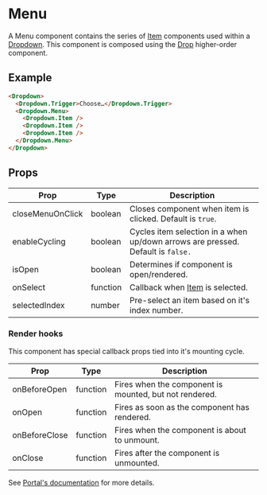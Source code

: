 # Menu

A Menu component contains the series of [Item](../Item) components used within a [Dropdown](./Dropdown.md). This component is composed using the [Drop](../../Drop) higher-order component.


## Example

```html
<Dropdown>
  <Dropdown.Trigger>Choose…</Dropdown.Trigger>
  <Dropdown.Menu>
    <Dropdown.Item />
    <Dropdown.Item />
    <Dropdown.Item />
  </Dropdown.Menu>
</Dropdown>
```


## Props

| Prop | Type | Description |
| --- | --- | --- |
| closeMenuOnClick | boolean | Closes component when item is clicked. Default is `true`. |
| enableCycling | boolean | Cycles item selection in a when up/down arrows are pressed. Default is `false.` |
| isOpen | boolean | Determines if component is open/rendered. |
| onSelect | function | Callback when [Item](./Item.md) is selected. |
| selectedIndex | number | Pre-select an item based on it's index number. |


### Render hooks

This component has special callback props tied into it's mounting cycle.

| Prop | Type | Description |
| --- | --- | --- |
| onBeforeOpen | function | Fires when the component is mounted, but not rendered. |
| onOpen | function | Fires as soon as the component has rendered. |
| onBeforeClose | function | Fires when the component is about to unmount. |
| onClose | function | Fires after the component is unmounted. |

See [Portal's documentation](../Portal#render-hooks) for more details.
